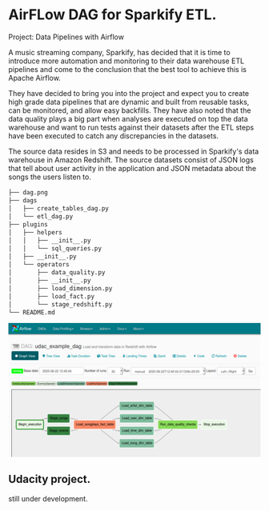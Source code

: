 # AirFLow DAG for Sparkify ETL.
Project: Data Pipelines with Airflow

A music streaming company, Sparkify, has decided that it is time to introduce more automation and monitoring to their data warehouse ETL pipelines and come to the conclusion that the best tool to achieve this is Apache Airflow.

They have decided to bring you into the project and expect you to create high grade data pipelines that are dynamic and built from reusable tasks, can be monitored, and allow easy backfills. They have also noted that the data quality plays a big part when analyses are executed on top the data warehouse and want to run tests against their datasets after the ETL steps have been executed to catch any discrepancies in the datasets.

The source data resides in S3 and needs to be processed in Sparkify's data warehouse in Amazon Redshift. The source datasets consist of JSON logs that tell about user activity in the application and JSON metadata about the songs the users listen to.

```
├── dag.png
├── dags
│   ├── create_tables_dag.py
│   └── etl_dag.py
├── plugins
│   ├── helpers
│   │   ├── __init__.py
│   │   └── sql_queries.py
│   ├── __init__.py
│   └── operators
│       ├── data_quality.py
│       ├── __init__.py
│       ├── load_dimension.py
│       ├── load_fact.py
│       └── stage_redshift.py
└── README.md

```

<div>
<img src="./dag.png">
</div>

## Udacity project.
still under development.
